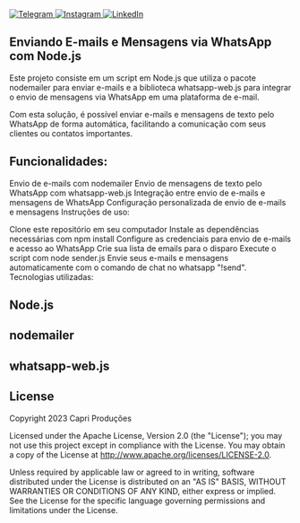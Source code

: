 <div>
  <a href="https://t.me/seunome" target="_blank">
    <img src="https://img.icons8.com/color/48/000000/telegram-app--v2.png" alt="Telegram">
  </a>
  <a href="https://www.instagram.com/seunome" target="_blank">
    <img src="https://img.icons8.com/color/48/000000/instagram-new--v1.png" alt="Instagram">
  </a>
  <a href="https://www.linkedin.com/in/seunome" target="_blank">
    <img src="https://img.icons8.com/color/48/000000/linkedin.png" alt="LinkedIn">
  </a>
</div>

## Enviando E-mails e Mensagens via WhatsApp com Node.js

Este projeto consiste em um script em Node.js que utiliza o pacote nodemailer para enviar e-mails e a biblioteca whatsapp-web.js para integrar o envio de mensagens via WhatsApp em uma plataforma de e-mail.

Com esta solução, é possível enviar e-mails e mensagens de texto pelo WhatsApp de forma automática, facilitando a comunicação com seus clientes ou contatos importantes.

## Funcionalidades:

Envio de e-mails com nodemailer
Envio de mensagens de texto pelo WhatsApp com whatsapp-web.js
Integração entre envio de e-mails e mensagens de WhatsApp
Configuração personalizada de envio de e-mails e mensagens
Instruções de uso:

Clone este repositório em seu computador
Instale as dependências necessárias com npm install
Configure as credenciais para envio de e-mails e acesso ao WhatsApp
Crie sua lista de emails para o disparo
Execute o script com node sender.js
Envie seus e-mails e mensagens automaticamente com o comando de chat no whatsapp "!send".
Tecnologias utilizadas:

## Node.js
## nodemailer
## whatsapp-web.js

## License

Copyright 2023 Capri Produções

Licensed under the Apache License, Version 2.0 (the "License");
you may not use this project except in compliance with the License.
You may obtain a copy of the License at http://www.apache.org/licenses/LICENSE-2.0.

Unless required by applicable law or agreed to in writing, software
distributed under the License is distributed on an "AS IS" BASIS,
WITHOUT WARRANTIES OR CONDITIONS OF ANY KIND, either express or implied.
See the License for the specific language governing permissions and
limitations under the License.
